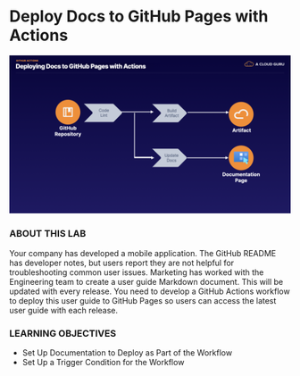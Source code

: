# Deploy Docs to GitHub Pages with Actions

![](../img/LAB_Deploying_Documentation_to_GitHub_Pages_Diagram.001.png)


### ABOUT THIS LAB
Your company has developed a mobile application. The GitHub README has developer notes, but users report they are not helpful for troubleshooting common user issues. Marketing has worked with the Engineering team to create a user guide Markdown document. This will be updated with every release. You need to develop a GitHub Actions workflow to deploy this user guide to GitHub Pages so users can access the latest user guide with each release.

### LEARNING OBJECTIVES
- Set Up Documentation to Deploy as Part of the Workflow
- Set Up a Trigger Condition for the Workflow